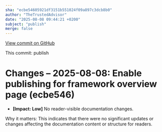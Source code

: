 ```yaml
---
sha: "ecbe54605921df3151b551024f09a897c3dcb8b0"
author: "TheTrustedAdvisor"
date: "2025-08-08 09:44:21 +0200"
subject: "publish"
merge: false
---
```


[View commit on GitHub](https://github.com/TheTrustedAdvisor/FabricAdoptionFramework/commit/ecbe54605921df3151b551024f09a897c3dcb8b0)

This commit: publish

# Changes – 2025-08-08: Enable publishing for framework overview page (ecbe546)

- **[Impact: Low]** No reader-visible documentation changes.  
  
Why it matters: This indicates that there were no significant updates or changes affecting the documentation content or structure for readers.

